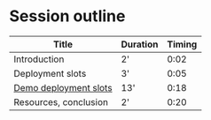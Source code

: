 # Session outline

|Title|Duration|Timing|
|-----|--------|------|
|Introduction|2'|0:02|
|Deployment slots|3'|0:05|
|[Demo deployment slots](./04-demo.md)|13'|0:18|
|Resources, conclusion|2'|0:20|